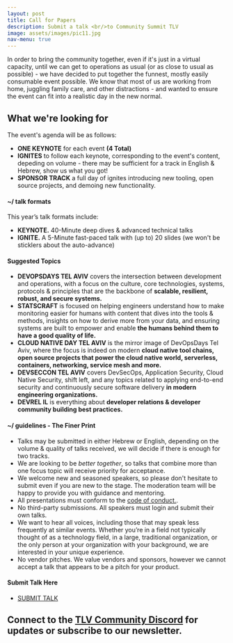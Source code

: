 ```yaml
---
layout: post
title: Call for Papers
description: Submit a talk <br/>to Community Summit TLV
image: assets/images/pic11.jpg
nav-menu: true
---
```


In order to bring the community together, even if it's just in a virtual capacity, until we can get to operations as usual (or as close to usual as possible) - we have decided to put together the funnest, mostly easily consumable event possible.  We know that most of us are working from home, juggling family care, and other distractions - and wanted to ensure the event can fit into a realistic day in the new normal.

<h2>What we're looking for</h2>
<p>The event's agenda will be as follows:</p>
<ul>
<li><strong>ONE KEYNOTE</strong> for each event <strong>(4 Total)</strong></li>
<li><strong>IGNITES</strong> to follow each keynote, corresponding to the event's content, depeding on volume - there may be sufficient for a track in English & Hebrew, show us what you got!</li>
<li><strong>SPONSOR TRACK</strong> a full day of ignites introducing new tooling, open source projects, and demoing new functionality.</li>
</ul>


<h4>~/ talk formats</h4>
This year’s talk formats include:
<ul>
<li><strong>KEYNOTE.</strong> 40-Minute deep dives & advanced technical talks</li>
<li><strong>IGNITE.</strong> A 5-Minute fast-paced talk with (up to) 20 slides (we won't be sticklers about the auto-advance) </li>
</ul>
 

<h4>Suggested Topics</h4>
<ul>
<li><strong>DEVOPSDAYS TEL AVIV</strong> covers the intersection between development and operations, with a focus on the culture, core technologies, systems, protocols & principles that are the backbone of <strong>scalable, resilient, robust, and secure systems.</strong></li>
<li><strong>STATSCRAFT</strong> is focused on helping engineers understand how to make monitoring easier for humans with content that dives into the tools & methods, insights on how to derive more from your data, and ensuring systems are built to empower and enable <strong>the humans behind them to have a good quality of life.</strong></li>
<li><strong>CLOUD NATIVE DAY TEL AVIV</strong> is the mirror image of DevOpsDays Tel Aviv, where the focus is indeed on modern <strong>cloud native tool chains, open source projects that power the cloud native world, serverless, containers, networking, service mesh and more.</strong></li>
<li><strong>DEVSECCON TEL AVIV</strong> covers DevSecOps, Application Security, Cloud Native Security, shift left, and any topics related to applying end-to-end security and continuously secure software delivery <strong> in modern engineering organizations.</strong></li>
<li><strong>DEVREL IL</strong> is everything about <strong>developer relations & developer community building best practices.</strong></li>

</ul>


<h4>~/ guidelines - The Finer Print</h4>
<ul>
<li>Talks may be submitted in either Hebrew or English, depending on the volume & quality of talks received, we will decide if there is enough for two tracks.</li>
<li>We are looking to be <em>better together</em>, so talks that combine more than one focus topic will receive priority for acceptance.</li>
<li>We welcome new and seasoned speakers, so please don't hesitate to submit even if you are new to the stage.  The moderation team will be happy to provide you with guidance and mentoring.</li>
<li>All presentations must conform to the <a href="/code-of-conduct.html" target="_blank">code of conduct.</a>.</li>
<li>No third-party submissions. All speakers must login and submit their own talks.</li>
<li>We want to hear all voices, including those that may speak less frequently at similar events. Whether you’re in a field not typically thought of as a technology field, in a large, traditional organization, or the only person at your organization with your background, we are interested in your unique experience.</li>
<li>No vendor pitches. We value vendors and sponsors, however we cannot accept a talk that appears to be a pitch for your product.</li>
</ul>

#### Submit Talk Here

<ul class="actions">
	<li><a href="https://www.papercall.io/community-summit-tlv-2020" target="_blank" class="button special">SUBMIT TALK</a></li>
</ul> 

## Connect to the [TLV Community Discord](https://discord.gg/fV4cMKQ) for updates or subscribe to our newsletter.

